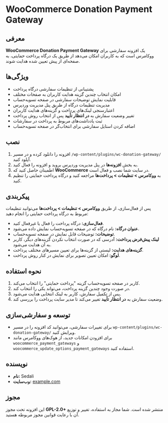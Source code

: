 # WooCommerce Donation Payment Gateway

## معرفی

**WooCommerce Donation Payment Gateway** یک افزونه سفارشی برای ووکامرس است که به کاربران امکان می‌دهد از طریق یک درگاه پرداخت حمایتی، به صفحه‌ای از پیش تعیین شده هدایت شوند.

## ویژگی‌ها

- پشتیبانی از تنظیمات سفارشی درگاه پرداخت
- امکان انتخاب چندین گزینه هدایت کاربران به صفحات مختلف
- قابلیت نمایش توضیحات سفارشی در صفحه تسویه‌حساب
- مدیریت تنظیمات درگاه از طریق پنل مدیریت وردپرس
- اعتبارسنجی لینک‌های پرداخت و گزینه‌های هدایت کاربران
- تغییر وضعیت سفارش به **در انتظار تأیید** پس از انتخاب روش پرداخت
- ثبت یادداشت‌های مربوط به پرداخت در سفارشات
- اضافه کردن استایل سفارشی برای انتخاب‌گر در صفحه تسویه‌حساب

## نصب

1. افزونه را دانلود کرده و در مسیر `/wp-content/plugins/wc-donation-gateway/` آپلود کنید.
2. به بخش **افزونه‌ها** در پنل مدیریت وردپرس بروید و افزونه را فعال کنید.
3. اطمینان حاصل کنید که **WooCommerce** در سایت شما نصب و فعال است.
4. به **ووکامرس > تنظیمات > پرداخت‌ها** مراجعه کنید و درگاه پرداخت حمایتی را تنظیم کنید.

## پیکربندی

پس از فعال‌سازی، از طریق **ووکامرس > تنظیمات > پرداخت‌ها** می‌توانید تنظیمات مربوط به درگاه پرداخت حمایتی را انجام دهید:

- **فعال‌سازی:** درگاه پرداخت را فعال یا غیرفعال کنید.
- **عنوان درگاه:** نام درگاه که در صفحه تسویه‌حساب نمایش داده می‌شود.
- **توضیحات:** توضیحات قابل نمایش در صفحه تسویه‌حساب.
- **لینک پیش‌فرض پرداخت:** آدرسی که در صورت انتخاب نکردن گزینه‌های دیگر، کاربر به آن هدایت می‌شود.
- **گزینه‌های هدایت:** لیستی از گزینه‌ها برای تعیین مسیرهای مختلف پرداخت.
- **لوگو:** امکان تعیین تصویر برای نمایش در کنار روش پرداخت.

## نحوه استفاده

1. کاربر در صفحه تسویه‌حساب گزینه "پرداخت حمایتی" را انتخاب می‌کند.
2. در صورت وجود چندین گزینه پرداخت، می‌تواند یکی را انتخاب کند.
3. پس از تکمیل سفارش، کاربر به لینک انتخابی هدایت می‌شود.
4. وضعیت سفارش به **در انتظار تأیید** تغییر می‌کند تا مدیر سایت پرداخت را بررسی کند.

## توسعه و سفارشی‌سازی

- برای تغییرات سفارشی، می‌توانید کد افزونه را در مسیر `wp-content/plugins/wc-donation-gateway/` ویرایش کنید.
- برای افزودن امکانات جدید، از هوک‌های ووکامرس مانند `woocommerce_payment_gateways` و `woocommerce_update_options_payment_gateways` استفاده کنید.

## نویسنده

- **نام:** Sedali  
- **وب‌سایت:** [example.com](https://example.com)

## مجوز

این افزونه تحت مجوز **GPL-2.0+** منتشر شده است. شما مجاز به استفاده، تغییر و توزیع آن با رعایت قوانین مجوز مربوطه هستید.

